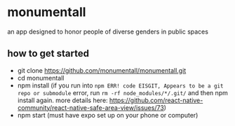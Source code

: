 # monumentall
an app designed to honor people of diverse genders in public spaces

## how to get started
- git clone https://github.com/monumentall/monumentall.git
- cd monumentall
- npm install (if you run into `npm ERR! code EISGIT, Appears to be a git repo or submodule` error, run `rm -rf node_modules/*/.git/` and then npm install again. more details here: https://github.com/react-native-community/react-native-safe-area-view/issues/73)
- npm start (must have expo set up on your phone or computer)
